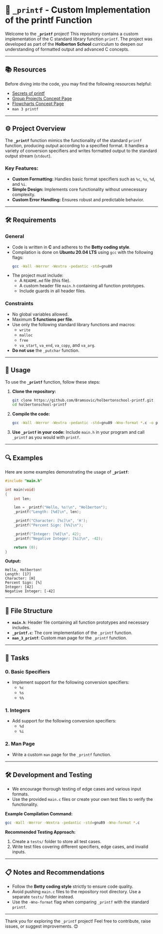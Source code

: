 
# 📄 `_printf` - Custom Implementation of the printf Function

Welcome to the **`_printf`** project! This repository contains a custom implementation of the C standard library function `printf`. The project was developed as part of the **Holberton School** curriculum to deepen our understanding of formatted output and advanced C concepts.

---

## 📚 Resources

Before diving into the code, you may find the following resources helpful:

- [Secrets of printf](https://intranet.hbtn.io/concepts/...)  
- [Group Projects Concept Page](https://intranet.hbtn.io/concepts/...)  
- [Flowcharts Concept Page](https://intranet.hbtn.io/concepts/...)  
- `man 3 printf`

---

## ⚙️ Project Overview

The **`_printf`** function mimics the functionality of the standard `printf` function, producing output according to a specified format. It handles a variety of conversion specifiers and writes formatted output to the standard output stream (`stdout`).

### Key Features:
- **Custom Formatting:** Handles basic format specifiers such as `%c`, `%s`, `%d`, and `%i`.
- **Simple Design:** Implements core functionality without unnecessary complexity.
- **Custom Error Handling:** Ensures robust and predictable behavior.

---

## 🛠️ Requirements

### General
- Code is written in **C** and adheres to the **Betty coding style**.
- Compilation is done on **Ubuntu 20.04 LTS** using `gcc` with the following flags:  
  ```bash
  gcc -Wall -Werror -Wextra -pedantic -std=gnu89
  ```
- The project must include:
  - A `README.md` file (this file).  
  - A custom header file `main.h` containing all function prototypes.  
  - Include guards in all header files.  

### Constraints
- No global variables allowed.  
- Maximum **5 functions per file**.  
- Use only the following standard library functions and macros:
  - `write`  
  - `malloc`  
  - `free`  
  - `va_start`, `va_end`, `va_copy`, and `va_arg`.  
- **Do not use** the `_putchar` function.  

---

## 🧩 Usage

To use the **`_printf`** function, follow these steps:

1. **Clone the repository:**
   ```bash
   git clone https://github.com/Bramsovic/holbertonschool-printf.git
   cd holbertonschool-printf
   ```

2. **Compile the code:**
   ```bash
   gcc -Wall -Werror -Wextra -pedantic -std=gnu89 -Wno-format *.c -o printf
   ```

3. **Use `_printf` in your code:**
   Include `main.h` in your program and call `_printf` as you would with `printf`.

---

## 🔍 Examples

Here are some examples demonstrating the usage of **`_printf`**:

```c
#include "main.h"

int main(void)
{
    int len;

    len = _printf("Hello, %s!\n", "Holberton");
    _printf("Length: [%d]\n", len);

    _printf("Character: [%c]\n", 'H');
    _printf("Percent Sign: [%%]\n");

    _printf("Integer: [%d]\n", 42);
    _printf("Negative Integer: [%i]\n", -42);

    return (0);
}
```

**Output:**
```text
Hello, Holberton!
Length: [17]
Character: [H]
Percent Sign: [%]
Integer: [42]
Negative Integer: [-42]
```

---

## 📂 File Structure

- **`main.h`**: Header file containing all function prototypes and necessary includes.  
- **`_printf.c`**: The core implementation of the `_printf` function.  
- **`man_3_printf`**: Custom man page for the `_printf` function.  

---

## 📝 Tasks

### 0. Basic Specifiers
- Implement support for the following conversion specifiers:
  - `%c`  
  - `%s`  
  - `%%`  

### 1. Integers
- Add support for the following conversion specifiers:
  - `%d`  
  - `%i`  

### 2. Man Page
- Write a custom `man` page for the `_printf` function.  

---

## 🛠️ Development and Testing

- We encourage thorough testing of edge cases and various input formats.  
- Use the provided `main.c` files or create your own test files to verify the functionality.  

**Example Compilation Command:**
```bash
gcc -Wall -Werror -Wextra -pedantic -std=gnu89 -Wno-format *.c
```

**Recommended Testing Approach:**
1. Create a `tests/` folder to store all test cases.  
2. Write test files covering different specifiers, edge cases, and invalid inputs.  

---

## 📋 Notes and Recommendations

- Follow the **Betty coding style** strictly to ensure code quality.  
- Avoid pushing `main.c` files to the repository root directory. Use a separate `tests/` folder instead.  
- Use the `-Wno-format` flag when comparing `_printf` with the standard `printf`.  


---

Thank you for exploring the `_printf` project! Feel free to contribute, raise issues, or suggest improvements. 😊
